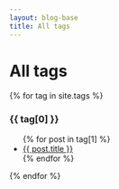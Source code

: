 ```yaml
---
layout: blog-base
title: All tags
---
```


# All tags

{% for tag in site.tags %}
  <h3 id='{{ tag[0] }}'><i class="fa-solid fa-tag"></i> {{ tag[0] }}</h3>
  <ul>
    {% for post in tag[1] %}
      <li><a href="{{ post.url | relative_url }}">{{ post.title }}</a></li>
    {% endfor %}
  </ul>
{% endfor %}
